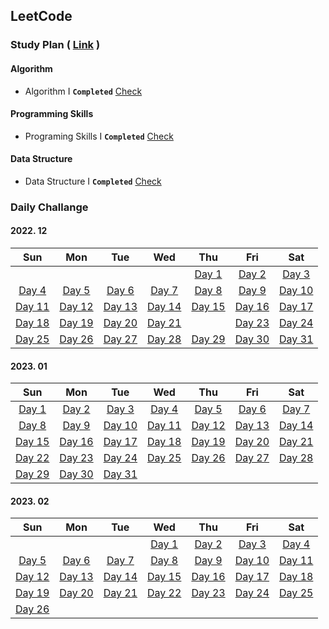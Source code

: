## LeetCode



### Study Plan ( [Link](https://leetcode.com/study-plan/) )

#### Algorithm

- Algorithm I **`Completed`** [Check](./Algorithm)

#### Programming Skills

- Programing Skills I **`Completed`** [Check](./ProgrammingSkills)

#### Data Structure

- Data Structure I **`Completed`** [Check](./DataStructure)



### Daily Challange

#### 2022. 12

|                  Sun                  |                  Mon                  |                  Tue                  |                  Wed                  |                  Thu                  |                 Fri                  |                  Sat                  |
| :-----------------------------------: | :-----------------------------------: | :-----------------------------------: | :-----------------------------------: | :-----------------------------------: | :----------------------------------: | :-----------------------------------: |
|                                       |                                       |                                       |                                       | [Day 1](./Problems/leetcode_1704.md)  | [Day 2](./Problems/leetcode_1657.md) |  [Day 3](./Problems/leetcode_451.md)  |
| [Day 4](./Problems/leetcode_2256.md)  |  [Day 5](./Problems/leetcode_876.md)  |  [Day 6](./Problems/leetcode_328.md)  |  [Day 7](./Problems/leetcode_938.md)  |  [Day 8](./Problems/leetcode_872.md)  | [Day 9](./Problems/leetcode_1026.md) | [Day 10](./Problems/leetcode_1339.md) |
| [Day 11](./Problems/leetcode_124.md)  |  [Day 12](./Problems/leetcode_70.md)  | [Day 13](./Problems/leetcode_931.md)  | [Day 14](./Problems/leetcode_198.md)  | [Day 15](./Problems/leetcode_1143.md) | [Day 16](./Problems/leetcode_232.md) | [Day 17](./Problems/leetcode_150.md)  |
| [Day 18](./Problems/leetcode_739.md)  | [Day 19](./Problems/leetcode_1971.md) | [Day 20](./Problems/leetcode_841.md)  | [Day 21](./Problems/leetcode_886.md)  |                                       | [Day 23](./Problems/leetcode_309.md) | [Day 24](./Problems/leetcode_790.md)  |
| [Day 25](./Problems/leetcode_2389.md) |  [Day 26](./Problems/leetcode_55.md)  | [Day 27](./Problems/leetcode_2279.md) | [Day 28](./Problems/leetcode_1962.md) | [Day 29](./Problems/leetcode_1834.md) | [Day 30](./Problems/leetcode_797.md) | [Day 31](./Problems/leetcode_980.md)  |

#### 2023. 01

|                  Sun                  |                  Mon                  |                  Tue                  |                  Wed                  |                  Thu                  |                  Fri                  |                  Sat                  |
| :-----------------------------------: | :-----------------------------------: | :-----------------------------------: | :-----------------------------------: | :-----------------------------------: | :-----------------------------------: | :-----------------------------------: |
|  [Day 1](./Problems/leetcode_290.md)  |  [Day 2](./Problems/leetcode_520.md)  |  [Day 3](./Problems/leetcode_944.md)  | [Day 4](./Problems/leetcode_2244.md)  |  [Day 5](./Problems/leetcode_452.md)  | [Day 6](./Problems/leetcode_1833.md)  |  [Day 7](./Problems/leetcode_134.md)  |
|  [Day 8](./Problems/leetcode_149.md)  |  [Day 9](./Problems/leetcode_144.md)  | [Day 10](./Problems/leetcode_100.md)  | [Day 11](./Problems/leetcode_1443.md) | [Day 12](./Problems/leetcode_1519.md) | [Day 13](./Problems/leetcode_2246.md) | [Day 14](./Problems/leetcode_1061.md) |
| [Day 15](./Problems/leetcode_2421.md) |  [Day 16](./Problems/leetcode_57.md)  | [Day 17](./Problems/leetcode_926.md)  | [Day 18](./Problems/leetcode_918.md)  | [Day 19](./Problems/leetcode_974.md)  | [Day 20](./Problems/leetcode_491.md)  |  [Day 21](./Problems/leetcode_93.md)  |
| [Day 22](./Problems/leetcode_131.md)  | [Day 23](./Problems/leetcode_997.md)  | [Day 24](./Problems/leetcode_909.md)  | [Day 25](./Problems/leetcode_2359.md) | [Day 26](./Problems/leetcode_787.md)  | [Day 27](./Problems/leetcode_472.md)  | [Day 28](./Problems/leetcode_352.md)  |
| [Day 29](./Problems/leetcode_460.md)  | [Day 30](./Problems/leetcode_1137.md) | [Day 31](./Problems/leetcode_1626.md) |                                       |                                       |                                       |                                       |

#### 2023. 02

|                  Sun                  |                  Mon                  |                 Tue                  |                  Wed                  |                 Thu                  |                  Fri                  |                  Sat                  |
| :-----------------------------------: | :-----------------------------------: | :----------------------------------: | :-----------------------------------: | :----------------------------------: | :-----------------------------------: | :-----------------------------------: |
|                                       |                                       |                                      | [Day 1](./Problems/leetcode_1071.md)  | [Day 2](./Problems/leetcode_953.md)  |   [Day 3](./Problems/leetcode_6.md)   |  [Day 4](./Problems/leetcode_567.md)  |
|  [Day 5](./Problems/leetcode_438.md)  | [Day 6](./Problems/leetcode_1470.md)  | [Day 7](./Problems/leetcode_904.md)  |  [Day 8](./Problems/leetcode_45.md)   | [Day 9](./Problems/leetcode_2306.md) | [Day 10](./Problems/leetcode_1162.md) | [Day 11](./Problems/leetcode_1129.md) |
| [Day 12](./Problems/leetcode_2477.md) | [Day 13](./Problems/leetcode_1523.md) | [Day 14](./Problems/leetcode_67.md)  | [Day 15](./Problems/leetcode_989.md)  | [Day 16](./Problems/leetcode_104.md) | [Day 17](./Problems/leetcode_783.md)  | [Day 18](./Problems/leetcode_226.md)  |
| [Day 19](./Problems/leetcode_103.md)  |  [Day 20](./Problems/leetcode_35.md)  | [Day 21](./Problems/leetcode_540.md) | [Day 22](./Problems/leetcode_1011.md) | [Day 23](./Problems/leetcode_502.md) | [Day 24](./Problems/leetcode_1675.md) | [Day 25](./Problems/leetcode_121.md)  |
|  [Day 26](./Problems/leetcode_72.md)  |                                       |                                      |                                       |                                      |                                       |                                       |

